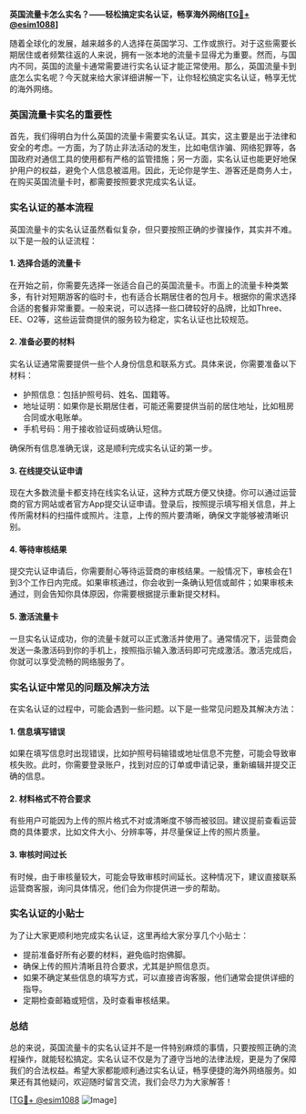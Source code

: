 **英国流量卡怎么实名？——轻松搞定实名认证，畅享海外网络[[TG💪+ @esim1088](https://t.me/s/esim1088)]**

随着全球化的发展，越来越多的人选择在英国学习、工作或旅行。对于这些需要长期居住或者频繁往返的人来说，拥有一张本地的流量卡显得尤为重要。然而，与国内不同，英国的流量卡通常需要进行实名认证才能正常使用。那么，英国流量卡到底怎么实名呢？今天就来给大家详细讲解一下，让你轻松搞定实名认证，畅享无忧的海外网络。

### 英国流量卡实名的重要性

首先，我们得明白为什么英国的流量卡需要实名认证。其实，这主要是出于法律和安全的考虑。一方面，为了防止非法活动的发生，比如电信诈骗、网络犯罪等，各国政府对通信工具的使用都有严格的监管措施；另一方面，实名认证也能更好地保护用户的权益，避免个人信息被滥用。因此，无论你是学生、游客还是商务人士，在购买英国流量卡时，都需要按照要求完成实名认证。

### 实名认证的基本流程

英国流量卡的实名认证虽然看似复杂，但只要按照正确的步骤操作，其实并不难。以下是一般的认证流程：

#### 1. **选择合适的流量卡**
在开始之前，你需要先选择一张适合自己的英国流量卡。市面上的流量卡种类繁多，有针对短期游客的临时卡，也有适合长期居住者的包月卡。根据你的需求选择合适的套餐非常重要。一般来说，可以选择一些口碑较好的品牌，比如Three、EE、O2等，这些运营商提供的服务较为稳定，实名认证也比较规范。

#### 2. **准备必要的材料**
实名认证通常需要提供一些个人身份信息和联系方式。具体来说，你需要准备以下材料：
- 护照信息：包括护照号码、姓名、国籍等。
- 地址证明：如果你是长期居住者，可能还需要提供当前的居住地址，比如租房合同或水电账单。
- 手机号码：用于接收验证码或确认短信。

确保所有信息准确无误，这是顺利完成实名认证的第一步。

#### 3. **在线提交认证申请**
现在大多数流量卡都支持在线实名认证，这种方式既方便又快捷。你可以通过运营商的官方网站或者官方App提交认证申请。登录后，按照提示填写相关信息，并上传所需材料的扫描件或照片。注意，上传的照片要清晰，确保文字能够被清晰识别。

#### 4. **等待审核结果**
提交完认证申请后，你需要耐心等待运营商的审核结果。一般情况下，审核会在1到3个工作日内完成。如果审核通过，你会收到一条确认短信或邮件；如果审核未通过，则会告知你具体原因，你需要根据提示重新提交材料。

#### 5. **激活流量卡**
一旦实名认证成功，你的流量卡就可以正式激活并使用了。通常情况下，运营商会发送一条激活码到你的手机上，按照指示输入激活码即可完成激活。激活完成后，你就可以享受流畅的网络服务了。

### 实名认证中常见的问题及解决方法

在实名认证的过程中，可能会遇到一些问题。以下是一些常见问题及其解决方法：

#### 1. **信息填写错误**
如果在填写信息时出现错误，比如护照号码输错或地址信息不完整，可能会导致审核失败。此时，你需要登录账户，找到对应的订单或申请记录，重新编辑并提交正确的信息。

#### 2. **材料格式不符合要求**
有些用户可能因为上传的照片格式不对或清晰度不够而被驳回。建议提前查看运营商的具体要求，比如文件大小、分辨率等，并尽量保证上传的照片质量。

#### 3. **审核时间过长**
有时候，由于审核量较大，可能会导致审核时间延长。这种情况下，建议直接联系运营商客服，询问具体情况，他们会为你提供进一步的帮助。

### 实名认证的小贴士

为了让大家更顺利地完成实名认证，这里再给大家分享几个小贴士：
- 提前准备好所有必要的材料，避免临时抱佛脚。
- 确保上传的照片清晰且符合要求，尤其是护照信息页。
- 如果不确定某些信息的填写方式，可以直接咨询客服，他们通常会提供详细的指导。
- 定期检查邮箱或短信，及时查看审核结果。

### 总结

总的来说，英国流量卡的实名认证并不是一件特别麻烦的事情，只要按照正确的流程操作，就能轻松搞定。实名认证不仅是为了遵守当地的法律法规，更是为了保障我们的合法权益。希望大家都能顺利通过实名认证，畅享便捷的海外网络服务。如果还有其他疑问，欢迎随时留言交流，我们会尽力为大家解答！

[[TG💪+ @esim1088](https://t.me/s/esim1088) ![Image](https://i.postimg.cc/4NQfJmqS/Snipaste-2025-05-13-00-14-12.png)]